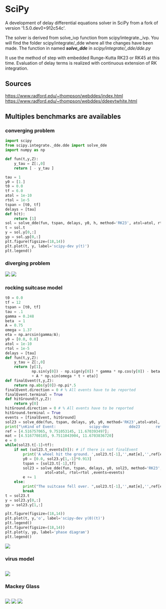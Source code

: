 SciPy
=====


A development of delay differential equations solver in SciPy from a fork of version '1.5.0.dev0+912c54c'.

The solver is derived from solve_ivp function from scipy/integrate._ivp. 
You will find the folder scipy/integrate/_dde where all the changes have been made. 
The function in named ***solve_dde*** in *scipy/integrate/_dde/dde.py*

It use the method of step with embedded Runge-Kutta RK23 or RK45 at this time.
Evaluation of delay terms is realized with continuous extension  of RK integration.

## Sources
https://www.radford.edu/~thompson/webddes/index.html
https://www.radford.edu/~thompson/webddes/ddeevtwhite.html

## Multiples benchmarks are availables

### converging problem
```py
import scipy
from scipy.integrate._dde.dde import solve_dde
import numpy as np

def fun(t,y,Z):
    y_tau = Z[:,0]
    return [ - y_tau ]

tau = 1
y0 = [1.]
t0 = 0.0
tf = 6.0
atol = 1e-10
rtol = 1e-5
tspan = [t0, tf]
delays = [tau]
def h(t):
    return [1]
sol = solve_dde(fun, tspan, delays, y0, h, method='RK23', atol=atol, rtol=rtol)
t = sol.t
y = sol.y[0,:]
yp = sol.yp[0,:]
plt.figure(figsize=(18,14))
plt.plot(t, y, label='scipy-dev y(t)')
plt.legend()
```



### diverging problem
![](testFigure/solDiv/error.png)
![](testFigure/solDiv/y.png)

### rocking suitcase model

```py
t0 = 0.0
tf = 12
tspan = [t0, tf]
tau = .1
gamma = 0.248
beta  = 1
A = 0.75
omega = 1.37
eta = np.arcsin(gamma/A);
y0 = [0.0, 0.0]
atol = 1e-10
rtol = 1e-5
delays = [tau]
def fun(t,y,Z):
    y_tau = Z[:,0]
    return [y[1],
            np.sin(y[0]) - np.sign(y[0]) * gamma * np.cos(y[0]) - beta * y_tau[0]
            + A * np.sin(omega * t + eta)]
def finalEvent(t,y,Z):
    return np.abs(y[0])-np.pi*.5
finalEvent.direction = 0 # % All events have to be reported
finalEvent.terminal = True
def hitGround(t,y,Z):
    return y[0]
hitGround.direction = 0 # % All events have to be reported
hitGround.terminal = True
events = [finalEvent, hitGround]
sol23 = solve_dde(fun, tspan, delays, y0, y0, method='RK23',atol=atol, rtol=rtol ,events=events)
print("\nKind of Event:               scipy-dev         dde23       reference ")
ref = [4.516757065, 9.751053145, 11.670393497];
mat = [4.5167708185, 9.7511043904, 11.6703836720]
e = 0
while(sol23.t[-1]<tf):
    if not (sol23.t_events[0]): # if there is not finalEvent
        print('A wheel hit the ground. ',sol23.t[-1],'',mat[e],'',ref[e])
        y0 = [0.0, sol23.y[1,-1]*0.913]
        tspan = [sol23.t[-1],tf]
        sol23 = solve_dde(fun, tspan, delays, y0, sol23, method='RK23',
                  atol=atol, rtol=rtol ,events=events)
        e += 1
    else:
        print("The suitcase fell over. ",sol23.t[-1],'',mat[e],'',ref[e])
        break
t = sol23.t
y = sol23.y[0,:]
yp = sol23.y[1,:]
```


```py
plt.figure(figsize=(18,14))
plt.plot(t, y,'o', label='scipy-dev y(0)(t)')
plt.legend()
plt.figure(figsize=(18,14))
plt.plot(y, yp, label='phase diagram')
plt.legend()

```
![](testFigure/suitecase/phase_diag.png)

### virus model

```py

```
![](testFigure/virus/virus.png)


### Mackey Glass

```py

```


![](testFigure/mackeyGlass/y.png)
![](testFigure/mackeyGlass/error.png)
![](testFigure/mackeyGlass/dt.png)

